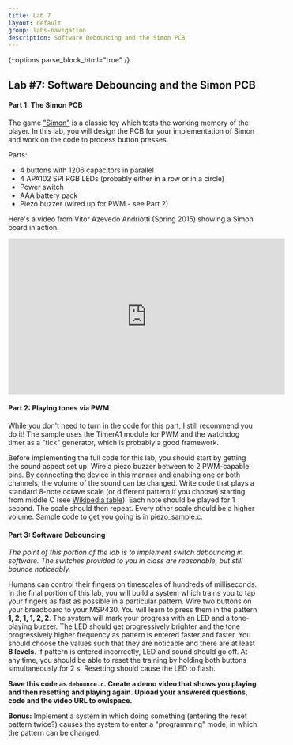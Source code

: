 ```yaml
---
title: Lab 7
layout: default
group: labs-navigation
description: Software Debouncing and the Simon PCB
---
```


{::options parse_block_html="true" /}

## Lab #7: Software Debouncing and the Simon PCB

#### Part 1: The Simon PCB

The game ["Simon"](https://en.wikipedia.org/wiki/Simon_(game)) is a classic toy which tests the
working memory of the player. In this lab, you will design the PCB for your implementation of
Simon and work on the code to process button presses. 

Parts:
  + 4 buttons with 1206 capacitors in parallel
  + 4 APA102 SPI RGB LEDs (probably either in a row or in a circle)
  + Power switch
  + AAA battery pack
  + Piezo buzzer (wired up for PWM - see Part 2)

Here's a video from Vitor Azevedo Andriotti (Spring 2015) showing a Simon board in action.

<iframe width="560" height="315" src="https://www.youtube.com/embed/nrsBVdJFrKc" frameborder="0" allowfullscreen></iframe>


#### Part 2: Playing tones via PWM

<p class="bg-success">
While you don't need to turn in the code for this part, I still recommend you do it! The sample
uses the TimerA1 module for PWM and the watchdog timer as a "tick" generator, which is probably
a good framework.
</p>

Before implementing the full code for this lab, you should start by getting the sound aspect
set up. Wire a piezo buzzer between to 2 PWM-capable pins. By connecting the device in this
manner and enabling one or both channels, the volume of the sound can be changed. Write code
that plays a standard 8-note octave scale (or different pattern if you choose) starting from
middle C (see [Wikipedia table](https://en.wikipedia.org/wiki/Scientific_pitch_notation)). Each
note should be played for 1 second. The scale should then repeat. Every other scale should be a
higher volume. Sample code to get you going is in [piezo_sample.c](piezo_sample.c).


#### Part 3: Software Debouncing

*The point of this portion of the lab is to implement switch debouncing in software. The
switches provided to you in class are reasonable, but still bounce noticeably.*

Humans can control their fingers on timescales of hundreds of milliseconds. In the final
portion of this lab, you will build a system which trains you to tap your fingers as fast as
possible in a particular pattern. Wire two buttons on your breadboard to your MSP430. You will
learn to press them in the pattern **1, 2, 1, 1, 2, 2**. The system will mark your progress with an
LED and a tone-playing buzzer.  The LED should get progressively brighter and the tone
progressively higher frequency as pattern is entered faster and faster. You should choose the
values such that they are noticable and there are at least **8 levels**. If pattern is entered
incorrectly, LED and sound should go off.  At any time, you should be able to reset the
training by holding both buttons simultaneously for 2 s. Resetting should cause the LED to flash.

**Save this code as `debounce.c`. Create a demo video that shows you playing and then resetting
and playing again. Upload your answered questions, code and the video URL to owlspace.**

**Bonus:** Implement a system in which doing something (entering the reset pattern twice?)
causes the system to enter a "programming" mode, in which the pattern can be changed.

